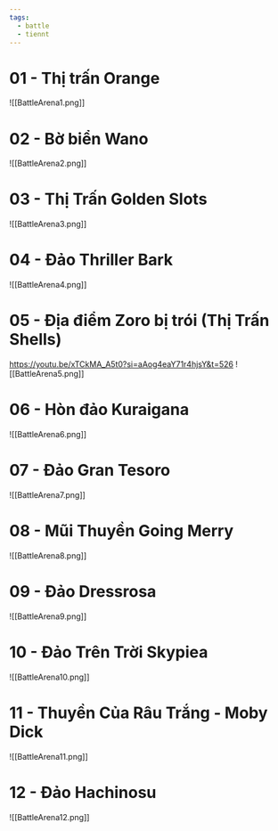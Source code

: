 ```yaml
---
tags:
  - battle
  - tiennt
---
```

# 01 - Thị trấn Orange

![[BattleArena1.png]]
# 02 - Bờ biển Wano
![[BattleArena2.png]]
# 03 - Thị Trấn Golden Slots
![[BattleArena3.png]]
# 04 - Đảo Thriller Bark
![[BattleArena4.png]]
# 05 - Địa điểm Zoro bị trói (Thị Trấn Shells)
https://youtu.be/xTCkMA_A5t0?si=aAog4eaY71r4hjsY&t=526
![[BattleArena5.png]]
# 06 - Hòn đảo Kuraigana
![[BattleArena6.png]]
# 07 - Đảo Gran Tesoro
![[BattleArena7.png]]
# 08 - Mũi Thuyền Going Merry
![[BattleArena8.png]]
# 09 - Đảo Dressrosa
![[BattleArena9.png]]
# 10 - Đảo Trên Trời Skypiea
![[BattleArena10.png]]
# 11 - Thuyền Của Râu Trắng - Moby Dick
![[BattleArena11.png]]
# 12 - Đảo Hachinosu

![[BattleArena12.png]]